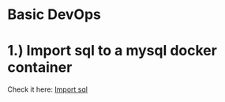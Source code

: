 # Basic DevOps

# 1.) Import sql to a mysql docker container

Check it here: [Import sql]

[Import sql]: (https://github.com/KanjiAntony/DevOps/tree/main/Docker/Import%20From%20SQL)
